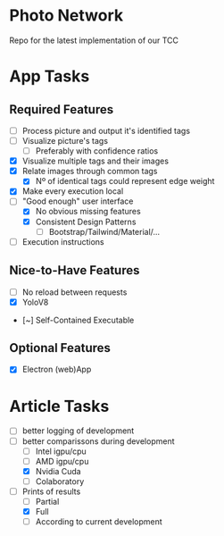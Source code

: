 # Photo Network
Repo for the latest implementation of our TCC

# App Tasks

## Required Features

- [ ] Process picture and output it's identified tags
- [ ] Visualize picture's tags
  - [ ] Preferably with confidence ratios
- [x] Visualize multiple tags and their images
- [x] Relate images through common tags
  - [x] Nº of identical tags could represent edge weight
- [x] Make every execution local
- [ ] "Good enough" user interface
  - [X] No obvious missing features
  - [X] Consistent Design Patterns
    - [ ] Bootstrap/Tailwind/Material/...
- [ ] Execution instructions

## Nice-to-Have Features

- [ ] No reload between requests
- [x] YoloV8
- [~] Self-Contained Executable

## Optional Features

- [x] Electron (web)App

# Article Tasks

- [ ] better logging of development
- [ ] better comparissons during development
  - [ ] Intel igpu/cpu
  - [ ] AMD igpu/cpu
  - [x] Nvidia Cuda
  - [ ] Colaboratory
- [ ] Prints of results
  - [ ] Partial
  - [x] Full
  - [ ] According to current development
